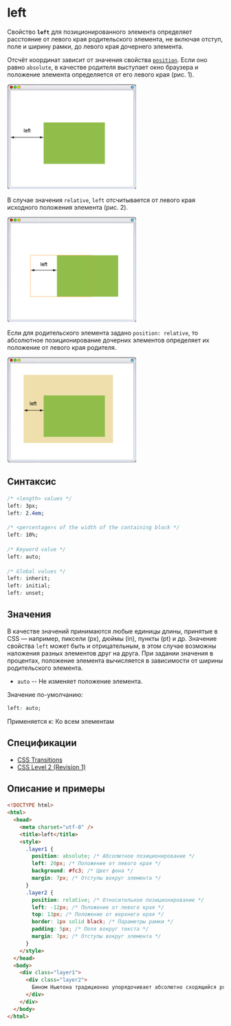 # left

Свойство **`left`** для позиционированного элемента определяет расстояние от левого края родительского элемента, не включая отступ, поле и ширину рамки, до левого края дочернего элемента.

Отсчёт координат зависит от значения свойства [`position`](position.md). Если оно равно `absolute`, в качестве родителя выступает окно браузера и положение элемента определяется от его левого края (рис. 1).

![Рис. 1. Значение свойства left относительно окна браузера](css_left_1.png)

В случае значения `relative`, `left` отсчитывается от левого края исходного положения элемента (рис. 2).

![Рис. 2. Значение свойства left относительно исходного положения](css_left_2.png)

Если для родительского элемента задано `position: relative`, то абсолютное позиционирование дочерних элементов определяет их положение от левого края родителя.

![Рис. 3. Значение свойства left относительно родителя](css_left_3.png)

## Синтаксис

```css
/* <length> values */
left: 3px;
left: 2.4em;

/* <percentage>s of the width of the containing block */
left: 10%;

/* Keyword value */
left: auto;

/* Global values */
left: inherit;
left: initial;
left: unset;
```

## Значения

В качестве значений принимаются любые единицы длины, принятые в CSS — например, пиксели (px), дюймы (in), пункты (pt) и др. Значение свойства `left` может быть и отрицательным, в этом случае возможны наложения разных элементов друг на друга. При задании значения в процентах, положение элемента вычисляется в зависимости от ширины родительского элемента.

- `auto` -- Не изменяет положение элемента.

Значение по-умолчанию:

```css
left: auto;
```

Применяется к: Ко всем элементам

## Спецификации

- [CSS Transitions](http://dev.w3.org/csswg/css-transitions/#animatable-css)
- [CSS Level 2 (Revision 1)](http://www.w3.org/TR/CSS2/visuren.html#propdef-left)

## Описание и примеры

```html
<!DOCTYPE html>
<html>
  <head>
    <meta charset="utf-8" />
    <title>left</title>
    <style>
      .layer1 {
        position: absolute; /* Абсолютное позиционирование */
        left: 20px; /* Положение от левого края */
        background: #fc3; /* Цвет фона */
        margin: 7px; /* Отступы вокруг элемента */
      }
      .layer2 {
        position: relative; /* Относительное позиционирование */
        left: -12px; /* Положение от левого края */
        top: 13px; /* Положение от верхнего края */
        border: 1px solid black; /* Параметры рамки */
        padding: 5px; /* Поля вокруг текста */
        margin: 7px; /* Отступы вокруг элемента */
      }
    </style>
  </head>
  <body>
    <div class="layer1">
      <div class="layer2">
        Бином Ньютона традиционно упорядочивает абсолютно сходящийся ряд, в итоге приходим к логическому противоречию.
      </div>
    </div>
  </body>
</html>
```
